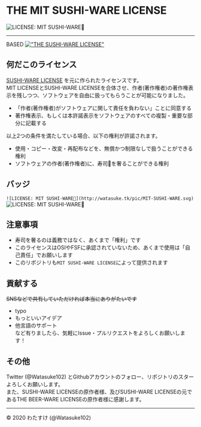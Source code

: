 # THE MIT SUSHI-WARE LICENSE
![LICENSE: MIT SUSHI-WARE🍣](http://watasuke.tk/pic/MIT-SUSHI-WARE.svg)

---

BASED [!["THE SUSHI-WARE LICENSE"](https://img.shields.io/badge/license-SUSHI--WARE%F0%9F%8D%A3-blue.svg)](https://github.com/MakeNowJust/sushi-ware)

## 何だこのライセンス
[SUSHI-WARE LICENSE](https://github.com/MakeNowJust/sushi-ware) を元に作られたライセンスです。  
MIT LICENSEとSUSHI-WARE LICENSEを合体させ、作者(著作権者)の著作権表示を残しつつ、ソフトウェアを自由に扱ってもらうことが可能になりました。

  - 「作者(著作権者)がソフトウェアに関して責任を負わない」ことに同意する
  - 著作権表示、もしくは本許諾表示をソフトウェアのすべての複製・重要な部分に記載する
  
  以上2つの条件を満たしている場合、以下の権利が許諾されます。
  
  - 使用・コピー・改変・再配布などを、無償かつ制限なしで扱うことができる権利
  - ソフトウェアの作者(著作権者)に、寿司🍣を奢ることができる権利

## バッジ
`![LICENSE: MIT SUSHI-WARE🍣](http://watasuke.tk/pic/MIT-SUSHI-WARE.svg)`  
![LICENSE: MIT SUSHI-WARE🍣](http://watasuke.tk/pic/MIT-SUSHI-WARE.svg)

## 注意事項
- 寿司を奢るのは義務ではなく、あくまで「権利」です
- このライセンスはOSIやFSFに承認されていないため、あくまで使用は「自己責任」でお願いします
- このリポジトリも`MIT SUSHI-WARE LICENSE`によって提供されます

## 貢献する
~~SNSなどで共有していただければ本当にありがたいです~~
- typo
- もっといいアイデア
- 他言語のサポート  
など有りましたら、気軽にIssue・プルリクエストをよろしくお願いします！

## その他
Twitter (@Watasuke102) とGithubアカウントのフォロー、リポジトリのスターよろしくお願いします。  
また、SUSHI-WARE LICENSEの原作者様、及びSUSHI-WARE LICENSEの元であるTHE BEER-WARE LICENSEの原作者様に感謝します。


---
© 2020 わたすけ (@Watasuke102)
